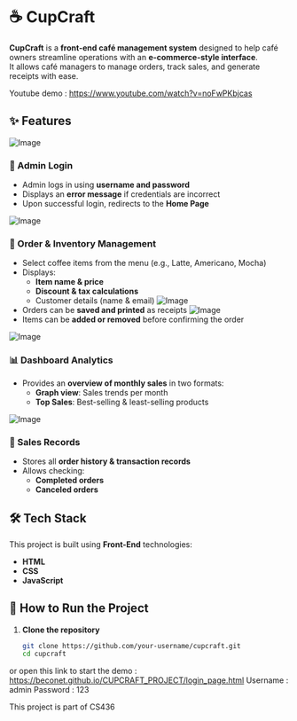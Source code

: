 # ☕ CupCraft

**CupCraft** is a **front-end café management system** designed to help café owners streamline operations with an **e-commerce-style interface**.  
It allows café managers to manage orders, track sales, and generate receipts with ease.

Youtube demo : https://www.youtube.com/watch?v=noFwPKbjcas

## ✨ Features  
![Image](https://github.com/user-attachments/assets/2263413f-0b04-4a32-84e0-6c72a25aca11)
### 🔐 Admin Login  
- Admin logs in using **username and password**  
- Displays an **error message** if credentials are incorrect  
- Upon successful login, redirects to the **Home Page**

![Image](https://github.com/user-attachments/assets/cc2d3545-e14c-4bc9-8ffd-1d79fbb20be3)
### 🛒 Order & Inventory Management  
- Select coffee items from the menu (e.g., Latte, Americano, Mocha)  
- Displays:  
  - **Item name & price**  
  - **Discount & tax calculations**  
  - Customer details (name & email)
![Image](https://github.com/user-attachments/assets/1d9230e7-f2f1-402f-adff-ecec866d6772)  
- Orders can be **saved and printed** as receipts
![Image](https://github.com/user-attachments/assets/febcd33d-f679-40a7-8650-06ed1a4f7cfb)
- Items can be **added or removed** before confirming the order

![Image](https://github.com/user-attachments/assets/c1370c22-081a-4e22-b970-25d0b7b30c6c)
### 📊 Dashboard Analytics  
- Provides an **overview of monthly sales** in two formats:  
  - **Graph view**: Sales trends per month  
  - **Top Sales**: Best-selling & least-selling products

![Image](https://github.com/user-attachments/assets/7b524ed4-e0f5-4a80-a829-185020b7cc1c)
### 📜 Sales Records  
- Stores all **order history & transaction records**  
- Allows checking:  
  - **Completed orders**  
  - **Canceled orders**

## 🛠️ Tech Stack  
This project is built using **Front-End** technologies:  
- **HTML**  
- **CSS**  
- **JavaScript**  

## 🚀 How to Run the Project  

1. **Clone the repository**  
   ```sh
   git clone https://github.com/your-username/cupcraft.git
   cd cupcraft


or open this link to start the demo : https://beconet.github.io/CUPCRAFT_PROJECT/login_page.html
Username : admin
Password : 123

This project is part of CS436   
